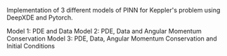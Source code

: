 Implementation of 3 different models of PINN for Keppler's problem using DeepXDE
and Pytorch.

Model 1: PDE and Data
Model 2: PDE, Data and Angular Momentum Conservation
Model 3: PDE, Data, Angular Momentum Conservation and Initial Conditions

